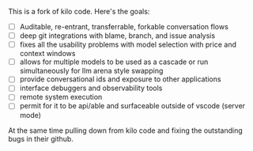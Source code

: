 This is a fork of kilo code. Here's the goals:
 - [ ] Auditable, re-entrant, transferrable, forkable conversation flows
 - [ ] deep git integrations with blame, branch, and issue analysis
 - [ ] fixes all the usability problems with model selection with price and context windows
 - [ ] allows for multiple models to be used as a cascade or run simultaneously for llm arena style swapping
 - [ ] provide conversational ids and exposure to other applications
 - [ ] interface debuggers and observability tools
 - [ ] remote system execution
 - [ ] permit for it to be api/able and surfaceable outside of vscode (server mode)

At the same time pulling down from kilo code and fixing the outstanding bugs in their github.

